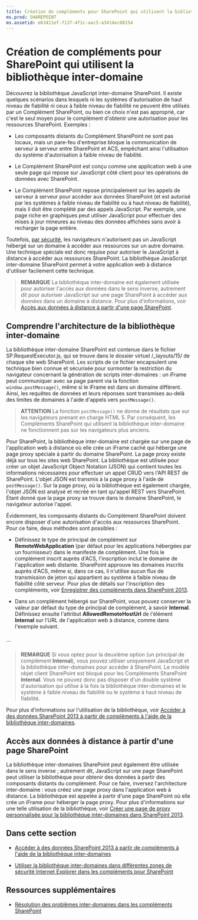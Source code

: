 ```yaml
---
title: Création de compléments pour SharePoint qui utilisent la bibliothèque inter-domaine
ms.prod: SHAREPOINT
ms.assetid: e63411ef-7137-4f1c-aac5-a3414ec88154
---
```



# Création de compléments pour SharePoint qui utilisent la bibliothèque inter-domaine
Découvrez la bibliothèque JavaScript inter-domaine SharePoint.
Il existe quelques scénarios dans lesquels ni les systèmes d'autorisation de haut niveau de fiabilité ni ceux à faible niveau de fiabilité ne peuvent être utilisés par un Complément SharePoint, ou bien ce choix n'est pas approprié, car c'est le seul moyen pour le complément d'obtenir une autorisation pour les ressources SharePoint. Exemples :
  
    
    


- Les composants distants du Complément SharePoint ne sont pas locaux, mais un pare-feu d'entreprise bloque la communication de serveur à serveur entre SharePoint et ACS, empêchant ainsi l'utilisation du système d'autorisation à faible niveau de fiabilité.
    
  
- Le Complément SharePoint est conçu comme une application web à une seule page qui repose sur JavaScript côté client pour les opérations de données avec SharePoint.
    
  
- Le Complément SharePoint repose principalement sur les appels de serveur à serveur pour accéder aux données SharePoint (et est autorisé par les systèmes à faible niveau de fiabilité ou à haut niveau de fiabilité), mais il doit être complété par des appels JavaScript. Par exemple, une page riche en graphiques peut utiliser JavaScript pour effectuer des mises à jour mineures au niveau des données affichées sans avoir à recharger la page entière.
    
  

Toutefois,  [par sécurité](http://msdn.microsoft.com/fr-fr/library/cc709423%28vs.85%29.aspx), les navigateurs n'autorisent pas un JavaScript hébergé sur un domaine à accéder aux ressources sur un autre domaine. Une technique spéciale est donc requise pour autoriser le JavaScript à distance à accéder aux ressources SharePoint. La bibliothèque JavaScript inter-domaine SharePoint permet à votre application web à distance d'utiliser facilement cette technique.
  
    
    


> **REMARQUE**
> La bibliothèque inter-domaine est également utilisée pour autoriser l'accès aux données dans le sens inverse, autrement dit pour autoriser JavaScript sur une page SharePoint à accéder aux données dans un domaine à distance. Pour plus d'informations, voir  [Accès aux données à distance à partir d'une page SharePoint](#ReverseDirection). 
  
    
    


## Comprendre l'architecture de la bibliothèque inter-domaine

La bibliothèque inter-domaine SharePoint est contenue dans le fichier SP.RequestExecutor.js, qui se trouve dans le dossier virtuel /_layouts/15/ de chaque site web SharePoint. Les scripts de ce fichier encapsulent une technique bien connue et sécurisée pour surmonter la restriction du navigateur concernant la génération de scripts inter-domaines : un iFrame peut communiquer avec sa page parent via la fonction  `window.postMessage()`, même si le iFrame est dans un domaine différent. Ainsi, les requêtes de données et leurs réponses sont transmises au-delà des limites de domaines à l'aide d'appels vers  `postMessage()`.
  
    
    

> **ATTENTION**
> La fonction  `postMessage()` ne donne de résultats que sur les navigateurs prenant en charge HTML 5. Par conséquent, les Compléments SharePoint qui utilisent la bibliothèque inter-domaine ne fonctionnent pas sur les navigateurs plus anciens.
  
    
    

Pour SharePoint, la bibliothèque inter-domaine est chargée sur une page de l'application web à distance où elle crée un iFrame caché qui héberge une page proxy spéciale à partir du domaine SharePoint. La page proxy existe déjà sur tous les sites web SharePoint. La bibliothèque est utilisée pour créer un objet JavaScript Object Notation (JSON) qui contient toutes les informations nécessaires pour effectuer un appel CRUD vers l'API REST de SharePoint. L'objet JSON est transmis à la page proxy à l'aide de  `postMessage()`. Sur la page proxy, où la bibliothèque est également chargée, l'objet JSON est analysé et recréé en tant qu'appel REST vers SharePoint. Étant donné que la page proxy se trouve dans le domaine SharePoint, le navigateur autorise l'appel.
  
    
    
Évidemment, les composants distants du Complément SharePoint doivent encore disposer d'une autorisation d'accès aux ressources SharePoint. Pour ce faire, deux méthodes sont possibles :
  
    
    

- Définissez le type de principal de complément sur **RemoteWebApplication** (par défaut pour les applications hébergées par un fournisseur) dans le manifeste de complément. Une fois le complément inscrit auprès d'ACS, l'inscription inclut le domaine de l'application web distante. SharePoint approuve les domaines inscrits auprès d'ACS, même si, dans ce cas, il n'utilise aucun flux de transmission de jeton qui appartient au système à faible niveau de fiabilité côté serveur. Pour plus de détails sur l'inscription des compléments, voir [Enregistrer des compléments dans SharePoint 2013](register-sharepoint-add-ins-2013.md). 
    
  
- Dans un complément hébergé sur SharePoint, vous pouvez conserver la valeur par défaut du type de principal de complément, à savoir **Internal**. Définissez ensuite l'attribut **AllowedRemoteHostUrl** de l'élément **Internal** sur l'URL de l'application web à distance, comme dans l'exemple suivant.
    
  ```
  
<AppPrincipal>
  <Internal AllowedRemoteHostUrl="https://example.com/Home.html" />
</AppPrincipal>
  ```


> **REMARQUE**
> Si vous optez pour la deuxième option (un principal de complément **Internal**), vous pouvez utiliser uniquement JavaScript et la bibliothèque inter-domaines pour accéder à SharePoint. Le modèle objet client SharePoint est bloqué pour les Compléments SharePoint **Internal**. Vous ne pouvez donc pas disposer d'un double système d'autorisation qui utilise à la fois la bibliothèque inter-domaines et le système à faible niveau de fiabilité ou le système à haut niveau de fiabilité. 
  
    
    

Pour plus d'informations sur l'utilisation de la bibliothèque, voir  [Accéder à des données SharePoint 2013 à partir de compléments à l'aide de la bibliothèque inter-domaines](access-sharepoint-2013-data-from-add-ins-using-the-cross-domain-library.md).
  
    
    

## Accès aux données à distance à partir d'une page SharePoint
<a name="ReverseDirection"> </a>

La bibliothèque inter-domaines SharePoint peut également être utilisée dans le sens inverse ; autrement dit, JavaScript sur une page SharePoint peut utiliser la bibliothèque pour obtenir des données à partir des composants distants du complément. Pour ce faire, inversez l'architecture inter-domaine : vous créez une page proxy dans l'application web à distance. La bibliothèque est appelée à partir d'une page SharePoint où elle crée un iFrame pour héberger la page proxy. Pour plus d'informations sur une telle utilisation de la bibliothèque, voir  [Créer une page de proxy personnalisée pour la bibliothèque inter-domaines dans SharePoint 2013](create-a-custom-proxy-page-for-the-cross-domain-library-in-sharepoint-2013.md).
  
    
    

## Dans cette section
<a name="ReverseDirection"> </a>


-  [Accéder à des données SharePoint 2013 à partir de compléments à l'aide de la bibliothèque inter-domaines](access-sharepoint-2013-data-from-add-ins-using-the-cross-domain-library.md)
    
  
-  [Utiliser la bibliothèque inter-domaines dans différentes zones de sécurité Internet Explorer dans les compléments pour SharePoint](work-with-the-cross-domain-library-across-different-internet-explorer-security-z.md)
    
  

## Ressources supplémentaires
<a name="ReverseDirection"> </a>


-  [Résolution des problèmes inter-domaines dans les compléments SharePoint](http://blogs.msdn.com/b/officeapps/archive/2012/11/29/solving-cross-domain-problems-in-apps-for-sharepoint.aspx)
    
  

